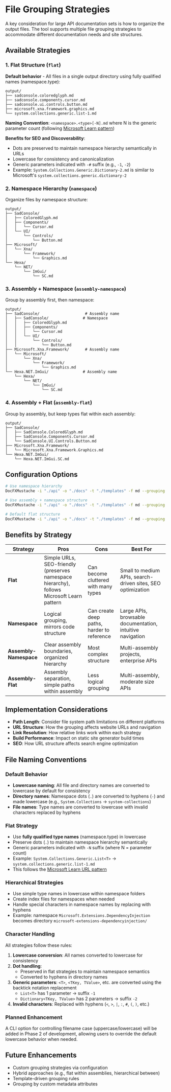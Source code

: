 # File Grouping Strategies

A key consideration for large API documentation sets is how to organize the output files. The tool supports multiple file grouping strategies to accommodate different documentation needs and site structures.

## Available Strategies

### 1. Flat Structure (`flat`)
**Default behavior** - All files in a single output directory using fully qualified names (namespace.type):
```
output/
├── sadconsole.coloredglyph.md
├── sadconsole.components.cursor.md
├── sadconsole.ui.controls.button.md
├── microsoft.xna.framework.graphics.md
└── system.collections.generic.list-1.md
```

**Naming Convention**: `<namespace>.<type>[-N].md` where N is the generic parameter count (following [Microsoft Learn pattern](https://learn.microsoft.com/en-us/dotnet/api/system.collections.generic.list-1))

**Benefits for SEO and Discoverability**:
- Dots are preserved to maintain namespace hierarchy semantically in URLs
- Lowercase for consistency and canonicalization
- Generic parameters indicated with `-#` suffix (e.g., `-1`, `-2`)
- Example: `System.Collections.Generic.Dictionary-2.md` is similar to Microsoft's `system.collections.generic.dictionary-2`

### 2. Namespace Hierarchy (`namespace`)
Organize files by namespace structure:
```
output/
├── SadConsole/
│   ├── ColoredGlyph.md
│   ├── Components/
│   │   └── Cursor.md
│   └── UI/
│       └── Controls/
│           └── Button.md
├── Microsoft/
│   └── Xna/
│       └── Framework/
│           └── Graphics.md
└── Hexa/
    └── NET/
        └── ImGui/
            └── SC.md
```

### 3. Assembly + Namespace (`assembly-namespace`)
Group by assembly first, then namespace:
```
output/
├── SadConsole/                    # Assembly name
│   ├── SadConsole/               # Namespace
│   │   ├── ColoredGlyph.md
│   │   ├── Components/
│   │   │   └── Cursor.md
│   │   └── UI/
│   │       └── Controls/
│   │           └── Button.md
├── Microsoft.Xna.Framework/       # Assembly name
│   └── Microsoft/
│       └── Xna/
│           └── Framework/
│               └── Graphics.md
└── Hexa.NET.ImGui/               # Assembly name
    └── Hexa/
        └── NET/
            └── ImGui/
                └── SC.md
```

### 4. Assembly + Flat (`assembly-flat`)
Group by assembly, but keep types flat within each assembly:
```
output/
├── SadConsole/
│   ├── SadConsole.ColoredGlyph.md
│   ├── SadConsole.Components.Cursor.md
│   └── SadConsole.UI.Controls.Button.md
├── Microsoft.Xna.Framework/
│   └── Microsoft.Xna.Framework.Graphics.md
└── Hexa.NET.ImGui/
    └── Hexa.NET.ImGui.SC.md
```

## Configuration Options

```bash
# Use namespace hierarchy
DocFXMustache -i "./api" -o "./docs" -t "./templates" -f md --grouping namespace

# Use assembly + namespace structure  
DocFXMustache -i "./api" -o "./docs" -t "./templates" -f md --grouping assembly-namespace

# Default flat structure
DocFXMustache -i "./api" -o "./docs" -t "./templates" -f md --grouping flat
```

## Benefits by Strategy

| Strategy | Pros | Cons | Best For |
|----------|------|------|----------|
| **Flat** | Simple URLs, SEO-friendly (preserves namespace hierarchy), follows Microsoft Learn pattern | Can become cluttered with many types | Small to medium APIs, search-driven sites, SEO optimization |
| **Namespace** | Logical grouping, mirrors code structure | Can create deep paths, harder to reference | Large APIs, browsable documentation, intuitive navigation |
| **Assembly-Namespace** | Clear assembly boundaries, organized hierarchy | Most complex structure | Multi-assembly projects, enterprise APIs |
| **Assembly-Flat** | Assembly separation, simple paths within assembly | Less logical grouping | Multi-assembly, moderate size APIs |

## Implementation Considerations

- **Path Length**: Consider file system path limitations on different platforms
- **URL Structure**: How the grouping affects website URLs and navigation
- **Link Resolution**: How relative links work within each strategy
- **Build Performance**: Impact on static site generator build times
- **SEO**: How URL structure affects search engine optimization

## File Naming Conventions

### Default Behavior
- **Lowercase naming**: All file and directory names are converted to lowercase by default for consistency
- **Directory names**: Namespace dots (`.`) are converted to hyphens (`-`) and made lowercase (e.g., `System.Collections` → `system-collections`)
- **File names**: Type names are converted to lowercase with invalid characters replaced by hyphens

### Flat Strategy
- Use **fully qualified type names** (namespace.type) in lowercase
- Preserve dots (`.`) to maintain namespace hierarchy semantically
- Generic parameters indicated with `-N` suffix (where N = parameter count)
- Example: `System.Collections.Generic.List<T>` → `system.collections.generic.list-1.md`
- This follows the [Microsoft Learn URL pattern](https://learn.microsoft.com/en-us/dotnet/api/system.collections.generic.list-1)

### Hierarchical Strategies
- Use simple type names in lowercase within namespace folders
- Create index files for namespaces when needed
- Handle special characters in namespace names by replacing with hyphens
- Example: namespace `Microsoft.Extensions.DependencyInjection` becomes directory `microsoft-extensions-dependencyinjection/`

### Character Handling

All strategies follow these rules:
1. **Lowercase conversion**: All names converted to lowercase for consistency
2. **Dot handling**: 
   - Preserved in flat strategies to maintain namespace semantics
   - Converted to hyphens in directory names
3. **Generic parameters**: `<T>`, `<TKey, TValue>`, etc. are converted using the backtick notation replacement
   - `List<T>` has 1 parameter → suffix `-1`
   - `Dictionary<TKey, TValue>` has 2 parameters → suffix `-2`
4. **Invalid characters**: Replaced with hyphens (`<`, `>`, `|`, `:`, `#`, `(`, `)`, etc.)

### Planned Enhancement
A CLI option for controlling filename case (uppercase/lowercase) will be added in Phase 2 of development, allowing users to override the default lowercase behavior when needed.

## Future Enhancements

- Custom grouping strategies via configuration
- Hybrid approaches (e.g., flat within assemblies, hierarchical between)
- Template-driven grouping rules
- Grouping by custom metadata attributes